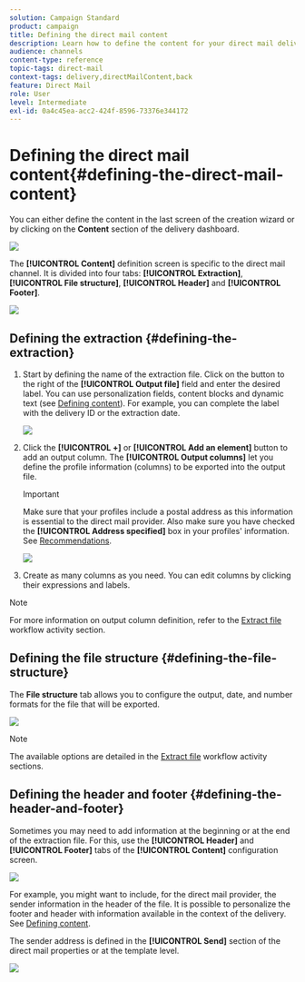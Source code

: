 ```yaml
---
solution: Campaign Standard
product: campaign
title: Defining the direct mail content
description: Learn how to define the content for your direct mail delivery.
audience: channels
content-type: reference
topic-tags: direct-mail
context-tags: delivery,directMailContent,back
feature: Direct Mail
role: User
level: Intermediate
exl-id: 0a4c45ea-acc2-424f-8596-73376e344172
---
```

# Defining the direct mail content{#defining-the-direct-mail-content}

You can either define the content in the last screen of the creation wizard or by clicking on the **Content** section of the delivery dashboard.

![](assets/direct_mail_6.png)

The **[!UICONTROL Content]** definition screen is specific to the direct mail channel. It is divided into four tabs: **[!UICONTROL Extraction]**, **[!UICONTROL File structure]**, **[!UICONTROL Header]** and **[!UICONTROL Footer]**.

![](assets/direct_mail_11.png)

## Defining the extraction {#defining-the-extraction}

1. Start by defining the name of the extraction file. Click on the button to the right of the **[!UICONTROL Output file]** field and enter the desired label. You can use personalization fields, content blocks and dynamic text (see [Defining content](../../designing/using/personalization.md#example-email-personalization)). For example, you can complete the label with the delivery ID or the extraction date. 

   ![](assets/direct_mail_12.png)

1. Click the **[!UICONTROL +]** or **[!UICONTROL Add an element]** button to add an output column. The **[!UICONTROL Output columns]** let you define the profile information (columns) to be exported into the output file.

   >[!IMPORTANT]
   >
   >Make sure that your profiles include a postal address as this information is essential to the direct mail provider. Also make sure you have checked the **[!UICONTROL Address specified]** box in your profiles' information. See [Recommendations](../../channels/using/about-direct-mail.md#recommendations).

   ![](assets/direct_mail_13.png)

1. Create as many columns as you need. You can edit columns by clicking their expressions and labels.

>[!NOTE]
>
>For more information on output column definition, refer to the [Extract file](../../automating/using/extract-file.md) workflow activity section.

## Defining the file structure {#defining-the-file-structure}

The **File structure** tab allows you to configure the output, date, and number formats for the file that will be exported.

![](assets/direct_mail_14.png)

>[!NOTE]
>
>The available options are detailed in the [Extract file](../../automating/using/extract-file.md) workflow activity sections.

## Defining the header and footer {#defining-the-header-and-footer}

Sometimes you may need to add information at the beginning or at the end of the extraction file. For this, use the **[!UICONTROL Header]** and **[!UICONTROL Footer]** tabs of the **[!UICONTROL Content]** configuration screen. 

![](assets/direct_mail_7.png)

For example, you might want to include, for the direct mail provider, the sender information in the header of the file. It is possible to personalize the footer and header with information available in the context of the delivery. See [Defining content](../../designing/using/personalization.md#example-email-personalization).

The sender address is defined in the **[!UICONTROL Send]** section of the direct mail properties or at the template level.

![](assets/direct_mail_24.png)
